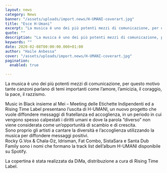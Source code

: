 ```yaml
---
layout: news
category: News
banner: "/assets/uploads/import.news/H-UMANI-coverart.jpg"
title: "Esce H-Umani"
excerpt: "La musica è uno dei più potenti mezzi di comunicazione, per questo motivo tante canzoni parlano di temi importanti come l’amore, l’amicizia, il coraggio, la pace, il razzismo. Music in Black insieme al Mei – Meeting delle Etichette Indipendenti ed a Rising Time Label presentano l’uscita di H-UMANI, un nuovo progetto che vuole diffondere messaggi [&hellip"
quote: ""
description: "La musica è uno dei più potenti mezzi di comunicazione, per questo motivo tante canzoni parlano di temi importanti come l’amore, l’amicizia, il coraggio, la pace, il razzismo. Music in Black insieme al Mei – Meeting delle Etichette Indipendenti ed a Rising Time Label presentano l’uscita di H-UMANI, un nuovo progetto che vuole diffondere messaggi [&hellip"
keywords: ""
date: 2020-02-08T00:00:00.000+01:00
author: "Haile Anbessa"
cover: "/assets/uploads/import.news/H-UMANI-coverart.jpg"
pagination:
  enabled: true

---
```


La musica è uno dei più potenti mezzi di comunicazione, per questo motivo tante canzoni parlano di temi importanti come l’amore, l’amicizia, il coraggio, la pace, il razzismo.

Music in Black insieme al Mei – Meeting delle Etichette Indipendenti ed a Rising Time Label presentano l’uscita di H-UMANI, un nuovo progetto che vuole diffondere messaggi di fratellanza ed accoglienza, in un periodo in cui vengono spesso calpestati i diritti umani e dove la parola “diverso” non viene considerata come un’opportunità di scambio e di crescita.  
Sono proprio gli artisti a cantare la diversità e l’accoglienza utilizzando la musica per diffondere messaggi positivi.  
Rocky G.Vox & Chala-Dz, Idrisman, Fat Combo, SistaSara e Santa Dub Family sono i nomi che formano la track list dell’album H-UMANI disponibile su Spotify.

La copertina è stata realizzata da DiMa, distribuzione a cura di Rising Time Label.